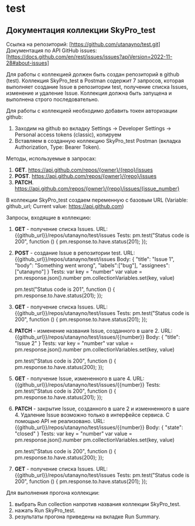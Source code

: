 # test
## Документация коллекции SkyPro_test

 
Ссылка на репозиторий: [https://github.com/utanayno/test.git]
Документация по API GitHub issues: [https://docs.github.com/en/rest/issues/issues?apiVersion=2022-11-28#about-issues]

Для работы с коллекцией должен быть создан репозиторий в github (test).
Коллекция SkyPro_test в Postman содержит 7 запросов, которая выполняет создание Issue в репозитории test, получение списка Issues, изменение и удаление Issue.
Коллекция должна быть запущена и выполнена строго последовательно.

Для работы с коллекцией необходимо добавить токен авторизации github:
1) Заходим на github во вкладку Settings → Developer Settings → Personal access tokens (classic), копируем
2) Вставляем в созданную коллекцию SkyPro_test Postman (вкладка Authorization, Type: Bearer Token).

Методы, используемые в запросах:
1) **GET**. https://api.github.com/repos/{owner}/{repo}/issues
2) **POST**. https://api.github.com/repos/{owner}/{repo}/issues
3) **PATCH**. https://api.github.com/repos/{owner}/{repo}/issues/{issue_number}

В коллекции SkyPro_test создаем переменную с базовым URL (Variable: github_url; Current value: https://api.github.com)

Запросы, входящие в коллекцию:
1. **GET** - получение списка Issues.
    URL: {{github_url}}/repos/utanayno/test/issues
    Tests: pm.test("Status code is 200", function () {
    pm.response.to.have.status(201);
}); 
2. **POST** - создание Issue в репозитории test.
    URL: {{github_url}}/repos/utanayno/test/issues
    Body: {
    "title": "Issue 1",
    "body": "Something went wrong",
    "labels":["bug"],
    "assignees":["utanayno"]
         }
    Tests:
    var key = "number"
    var value = pm.response.json().number
    pm.collectionVariables.set(key, value)

    pm.test("Status code is 201", function () {
    pm.response.to.have.status(201);
    });
3. **GET** - получение списка Issues.
    URL: {{github_url}}/repos/utanayno/test/issues
    Tests: pm.test("Status code is 200", function () {
    pm.response.to.have.status(201);
    }); 
4. **PATCH** - изменение названия Issue, созданного в шаге 2.
    URL: {{github_url}}/repos/utanayno/test/issues/{{number}}
    Body: {
    "title": "Issue 2"
    }
    Tests:
    var key = "number"
    var value = pm.response.json().number
    pm.collectionVariables.set(key, value)

    pm.test("Status code is 200", function () {
    pm.response.to.have.status(200);
    });
5. **GET** - получение Issue, измененного в шаге 4.
    URL: {{github_url}}/repos/utanayno/test/issues/{{number}}
    Tests: pm.test("Status code is 200", function () {
    pm.response.to.have.status(201);
    }); 
6. **PATCH** - закрытие Issue, созданного в шаге 2 и изменненного в шаге 4. Удаление Issue возможно только в интерфейсе сервиса. С помощью API не реализовано.
    URL: {{github_url}}/repos/utanayno/test/issues/{{number}}
    Body: {
    "state": "closed"
    }
    Tests:
    var key = "number"
    var value = pm.response.json().number
    pm.collectionVariables.set(key, value)

    pm.test("Status code is 200", function () {
    pm.response.to.have.status(200);
    });
7. **GET** - получение списка Issues.
    URL: {{github_url}}/repos/utanayno/test/issues
    Tests: pm.test("Status code is 200", function () {
    pm.response.to.have.status(201);
    });
 
Для выполнения прогона коллекции:
1) выбрать Run collection напротив названия коллекции SkyPro_test.
2) нажать Run SkyPro_test.
3) результаты прогона приведены на вкладке Run Summary.
